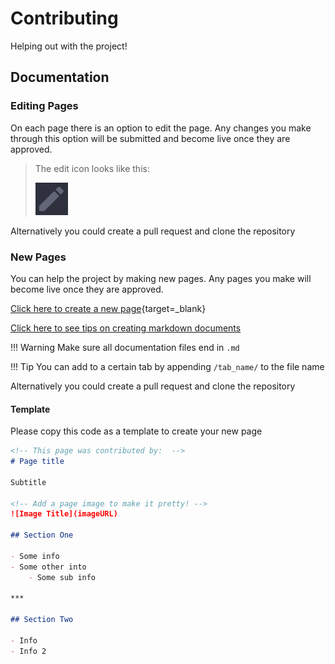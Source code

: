 # Contributing

Helping out with the project!
<!-- TODO: Add note about python install -->

## Documentation

### Editing Pages

On each page there is an option to edit the page. Any changes you make through this option will be submitted and become live once they are approved.  

> The edit icon looks like this:
> 
> ![](assets/images/contributing/edit_icon.png)

Alternatively you could create a pull request and clone the repository

### New Pages

You can help the project by making new pages. Any pages you make will become live once they are approved.  

[Click here to create a new page](https://github.com/FRCTeam3255/FRC-Mechanical-Guide/new/master/docs){target=_blank}

[Click here to see tips on creating markdown documents](https://www.markdownguide.org/cheat-sheet/)

!!! Warning
    Make sure all documentation files end in `.md`

!!! Tip
    You can add to a certain tab by appending `/tab_name/` to the file name

Alternatively you could create a pull request and clone the repository

#### Template

Please copy this code as a template to create your new page

```markdown
<!-- This page was contributed by:  -->
# Page title

Subtitle

<!-- Add a page image to make it pretty! -->
![Image Title](imageURL)

## Section One

- Some info
- Some other into
    - Some sub info

***

## Section Two

- Info
- Info 2
```
